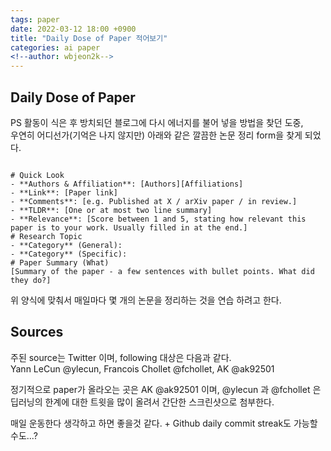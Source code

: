 ```yaml
---
tags: paper
date: 2022-03-12 18:00 +0900
title: "Daily Dose of Paper 적어보기"
categories: ai paper
<!--author: wbjeon2k-->
---
```


## Daily Dose of Paper

PS 활동이 식은 후 방치되던 블로그에 다시 에너지를 불어 넣을 방법을 찾던 도중,  
우연히 어디선가(기억은 나지 않지만) 아래와 같은 깔끔한 논문 정리 form을 찾게 되었다.  

```text

# Quick Look
- **Authors & Affiliation**: [Authors][Affiliations]
- **Link**: [Paper link]
- **Comments**: [e.g. Published at X / arXiv paper / in review.]
- **TLDR**: [One or at most two line summary]
- **Relevance**: [Score between 1 and 5, stating how relevant this paper is to your work. Usually filled in at the end.]
# Research Topic
- **Category** (General):
- **Category** (Specific):
# Paper Summary (What)
[Summary of the paper - a few sentences with bullet points. What did they do?]

```

위 양식에 맞춰서 매일마다 몇 개의 논문을 정리하는 것을 연습 하려고 한다.  

## Sources

주된 source는 Twitter 이며, following 대상은 다음과 같다.  
Yann LeCun @ylecun, Francois Chollet @fchollet, AK @ak92501  

정기적으로 paper가 올라오는 곳은 AK @ak92501 이며,
@ylecun 과 @fchollet 은 딥러닝의 한계에 대한 트윗을 많이 올려서 간단한 스크린샷으로 첨부한다.  

매일 운동한다 생각하고 하면 좋을것 같다. + Github daily commit streak도 가능할수도...?
